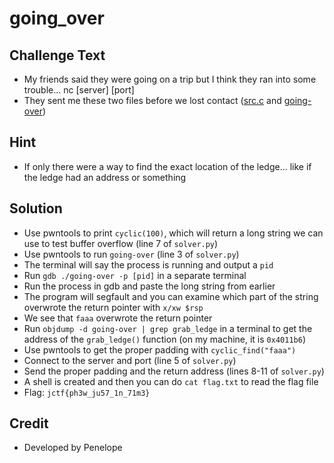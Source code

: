 # going_over

## Challenge Text
* My friends said they were going on a trip but I think they ran into some trouble... nc [server] [port]
* They sent me these two files before we lost contact ([src.c](challenge/files/src.c) and [going-over](challenge/going-over))

## Hint
* If only there were a way to find the exact location of the ledge... like if the ledge had an address or something

## Solution
* Use pwntools to print `cyclic(100)`, which will return a long string we can use to test buffer overflow (line 7 of `solver.py`)
* Use pwntools to run `going-over` (line 3 of `solver.py`)
* The terminal will say the process is running and output a `pid`
* Run `gdb ./going-over -p [pid]` in a separate terminal
* Run the process in gdb and paste the long string from earlier
* The program will segfault and you can examine which part of the string overwrote the return pointer with `x/xw $rsp`
* We see that `faaa` overwrote the return pointer
* Run `objdump -d going-over | grep grab_ledge` in a terminal to get the address of the `grab_ledge()` function (on my machine, it is `0x4011b6`)
* Use pwntools to get the proper padding with `cyclic_find("faaa")` 
* Connect to the server and port (line 5 of `solver.py`)
* Send the proper padding and the return address (lines 8-11 of `solver.py`)
* A shell is created and then you can do `cat flag.txt` to read the flag file
* Flag: `jctf{ph3w_ju57_1n_71m3}`

## Credit
* Developed by Penelope